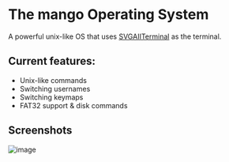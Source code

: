 # The mango Operating System
A powerful unix-like OS that uses [SVGAIITerminal](https://github.com/9xbt/SVGAIITerminal) as the terminal.

## Current features:
- Unix-like commands
- Switching usernames
- Switching keymaps
- FAT32 support & disk commands

## Screenshots
![image](https://github.com/9xbt/mango/assets/109512837/e3570e73-d0a3-48c5-a793-5ebdf7ca1b92)

